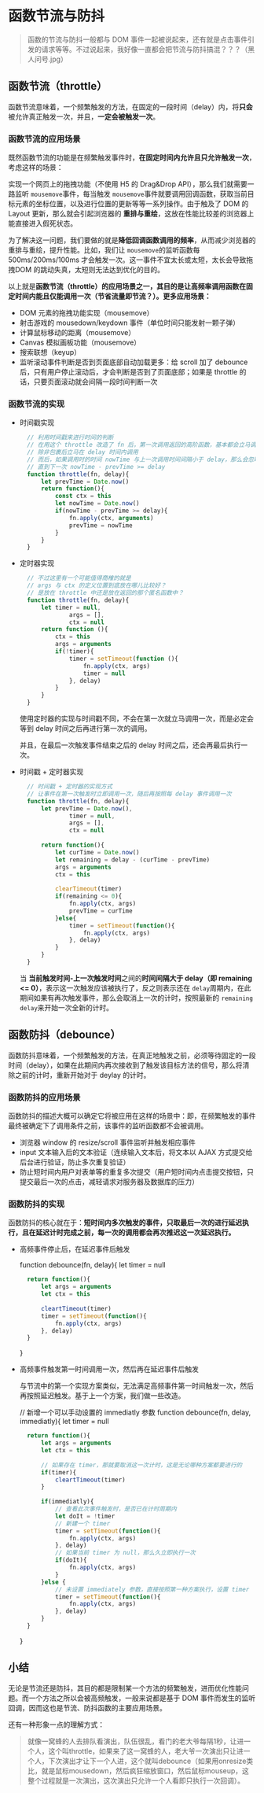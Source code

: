 # 函数节流与防抖

> 函数的节流与防抖一般都与 DOM 事件一起被说起来，还有就是点击事件引发的请求等等。不过说起来，我好像一直都会把节流与防抖搞混？？？（黑人问号.jpg）

## 函数节流（throttle）

函数节流意味着，一个频繁触发的方法，在固定的一段时间（delay）内，将**只会**被允许真正触发一次，并且，**一定会被触发一次**。

### 函数节流的应用场景

既然函数节流的功能是在频繁触发事件时，**在固定时间内允许且只允许触发一次**，考虑这样的场景：

实现一个网页上的拖拽功能（不使用 H5 的 Drag&Drop API），那么我们就需要一路监听 `mousemove`事件，每当触发 `mousemove`事件就要调用回调函数，获取当前目标元素的坐标位置，以及进行位置的更新等等一系列操作。由于触及了 DOM 的 Layout 更新，那么就会引起浏览器的 **重排与重绘**，这放在性能比较差的浏览器上能直接进入假死状态。

为了解决这一问题，我们要做的就是**降低回调函数调用的频率**，从而减少浏览器的重排与重绘，提升性能。比如，我们让 `mousemove`的监听函数每 500ms/200ms/100ms 才会触发一次。这一事件不宜太长或太短，太长会导致拖拽DOM 的跳动失真，太短则无法达到优化的目的。

以上就是**函数节流（throttle）的应用场景之一，其目的是让高频率调用函数在固定时间内能且仅能调用一次（节省流量即节流？）。更多应用场景：**

- DOM 元素的拖拽功能实现（mousemove）
- 射击游戏的 mousedown/keydown 事件（单位时间只能发射一颗子弹）
- 计算鼠标移动的距离（mousemove）
- Canvas 模拟画板功能（mousemove）
- 搜索联想（keyup）
- 监听滚动事件判断是否到页面底部自动加载更多：给 scroll 加了 debounce 后，只有用户停止滚动后，才会判断是否到了页面底部；如果是 throttle 的话，只要页面滚动就会间隔一段时间判断一次

### 函数节流的实现

- 时间戳实现

  ```javascript
    // 利用时间戳来进行时间的判断
    // 在用这个 throttle 改造了 fn 后，第一次调用返回的高阶函数，基本都会立马调用一次
    // 除非包裹后立马在 delay 时间内调用
    // 而后，如果调用时的时间 nowTime 与上一次调用时间间隔小于 delay，那么会忽略这一次调用
    // 直到下一次 nowTime - prevTime >= delay
    function throttle(fn, delay){
    	let prevTime = Date.now()
    	return function(){
    		const ctx = this
    		let nowTime = Date.now()
    		if(nowTime - prevTime >= delay){
    			fn.apply(ctx, arguments)
    			prevTime = nowTime
    		}
    	}
    }
  ```

- 定时器实现

  ```javascript
    // 不过这里有一个可能值得商榷的就是
    // args 与 ctx 的定义位置到底放在哪儿比较好？
    // 是放在 throttle 中还是放在返回的那个匿名函数中？
    function throttle(fn, delay){
    	let timer = null,
    			args = [],
    			ctx = null
    	return function (){
    		ctx = this
    		args = arguments
    		if(!timer){
    			timer = setTimeout(function (){
    				fn.apply(ctx, args)
    				timer = null
    			}, delay)
    		}
    	}
    }
  ```

  使用定时器的实现与时间戳不同，不会在第一次就立马调用一次，而是必定会等到 delay 时间之后再进行第一次的调用。

  并且，在最后一次触发事件结束之后的 delay 时间之后，还会再最后执行一次。

- 时间戳 + 定时器实现

  ```javascript
    // 时间戳 + 定时器的实现方式
    // 让事件在第一次触发时立即调用一次，随后再按照每 delay 事件调用一次
    function throttle(fn, delay){
    	let prevTime = Date.now(),
    			timer = null,
    			args = [],
    			ctx = null
    
    	return function(){
    		let curTime = Date.now()
    		let remaining = delay - (curTime - prevTime)
    		args = arguments
    		ctx = this
    		
    		clearTimeout(timer)
    		if(remaining <= 0){
    			fn.apply(ctx, args)
    			prevTime = curTime
    		}else{
    			timer = setTimeout(function(){
    				fn.apply(ctx, args)
    			}, delay)
    		}
    	}
    }
  ```

  当 **当前触发时间-上一次触发时间**之间的**时间间隔大于 delay（即 remaining <= 0）**，表示这一次触发应该被执行了，反之则表示还在 `delay`周期内，在此期间如果有再次触发事件，那么会取消上一次的计时，按照最新的 `remaining delay`来开始一次全新的计时。

## 函数防抖（debounce）

函数防抖意味着，一个频繁触发的方法，在真正地触发之前，必须等待固定的一段时间（delay），如果在此期间内再次接收到了触发该目标方法的信号，那么将清除之前的计时，重新开始对于 deylay 的计时。

### 函数防抖的应用场景

函数防抖的描述大概可以确定它将被应用在这样的场景中：即，在频繁触发的事件最终被确定下了调用条件之前，该事件的监听函数都不会被调用。

- 浏览器 window 的 resize/scroll 事件监听并触发相应事件
- input 文本输入后的文本验证（连续输入文本后，将文本以 AJAX 方式提交给后台进行验证，防止多次重复验证）
- 防止短时间内用户对表单等的重复多次提交（用户短时间内点击提交按钮，只提交最后一次的点击，减轻请求对服务器及数据库的压力）

### 函数防抖的实现

函数防抖的核心就在于：**短时间内多次触发的事件，只取最后一次的进行延迟执行，且在延迟计时完成之前，每一次的调用都会再次推迟这一次延迟执行。**

- 高频事件停止后，在延迟事件后触发

  function debounce(fn, delay){ let timer = null

  ```javascript
    return function(){
    	let args = arguments
    	let ctx = this
    	
    	cleartTimeout(timer)
    	timer = setTimeout(function(){
    		fn.apply(ctx, args)
    	}, delay)
    }
  ```

  }

- 高频事件触发第一时间调用一次，然后再在延迟事件后触发

  与节流中的第一个实现方案类似，无法满足高频事件第一时间触发一次，然后再按照延迟触发。基于上一个方案，我们做一些改造。

  // 新增一个可以手动设置的 immediatly 参数 function debounce(fn, delay, immediatly){ let timer = null

  ```javascript
    return function(){
    	let args = arguments
    	let ctx = this
    	
    	// 如果存在 timer，那就要取消这一次计时，这是无论哪种方案都要进行的
    	if(timer){
    		cleartTimeout(timer)
    	}
    	
    	if(immediatly){
    		// 查看此次事件触发时，是否已在计时周期内
    		let doIt = !timer
    		// 新建一个 timer
    		timer = setTimeout(function(){
    			fn.apply(ctx, args)
    		}, delay)
    		// 如果当前 timer 为 null，那么久立即执行一次
    		if(doIt){
    			fn.apply(ctx, args)
    		}
    	}else {
    		// 未设置 immediately 参数，直接按照第一种方案执行，设置 timer
    		timer = setTimeout(function(){
    			fn.apply(ctx, args)
    		}, delay)
    	}
    }
  ```

  }

## 小结

无论是节流还是防抖，其目的都是限制某一个方法的频繁触发，进而优化性能问题。而一个方法之所以会被高频触发，一般来说都是基于 DOM 事件而发生的监听回调，因而这也是节流、防抖函数的主要应用场景。

还有一种形象一点的理解方式：

> 就像一窝蜂的人去排队看演出，队伍很乱，看门的老大爷每隔1秒，让进一个人，这个叫throttle，如果来了这一窝蜂的人，老大爷一次演出只让进一个人，下次演出才让下一个人进，这个就叫debounce（如果用onresize类比，就是鼠标mousedown，然后疯狂缩放窗口，然后鼠标mouseup，这整个过程就是一次演出，这次演出只允许一个人看即只执行一次回调）。